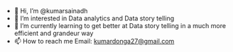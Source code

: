 - 👋 Hi, I’m @kumarsainadh
- 👀 I’m interested in Data analytics and Data story telling
- 🌱 I’m currently learning to get better at Data story telling in a much more efficient and grandeur way
- 📫 How to reach me Email: kumardonga27@gmail.com

<!---
kumarsainadh/kumarsainadh is a ✨ special ✨ repository because its `README.md` (this file) appears on your GitHub profile.
You can click the Preview link to take a look at your changes.
--->
